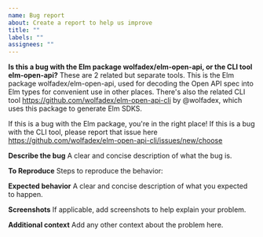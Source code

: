 ```yaml
---
name: Bug report
about: Create a report to help us improve
title: ""
labels: ""
assignees: ""
---
```


**Is this a bug with the Elm package wolfadex/elm-open-api, or the CLI tool elm-open-api?**
These are 2 related but separate tools. This is the Elm package wolfadex/elm-open-api, used
for decoding the Open API spec into Elm types for convenient use in other places. There's
also the related CLI tool https://github.com/wolfadex/elm-open-api-cli by @wolfadex, which
uses this package to generate Elm SDKS.

If this is a bug with the Elm package, you're in the right place! If this is a bug with the
CLI tool, please report that issue here https://github.com/wolfadex/elm-open-api-cli/issues/new/choose

**Describe the bug**
A clear and concise description of what the bug is.

**To Reproduce**
Steps to reproduce the behavior:

**Expected behavior**
A clear and concise description of what you expected to happen.

**Screenshots**
If applicable, add screenshots to help explain your problem.

**Additional context**
Add any other context about the problem here.
